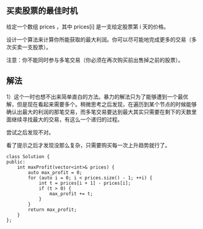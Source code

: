 ## 买卖股票的最佳时机

给定一个数组 prices ，其中 prices[i] 是一支给定股票第 i 天的价格。

设计一个算法来计算你所能获取的最大利润。你可以尽可能地完成更多的交易（多次买卖一支股票）。

注意：你不能同时参与多笔交易（你必须在再次购买前出售掉之前的股票）。


## 解法

1）这个一时也想不出来简单直白的方法。暴力的解法只为了能够遭到一个最优解，但是现在看起来需要多个。稍微思考之后发现，在遍历到某个节点的时候能够确认出最大的利润的那笔交易，而多笔交易要达到最大其实只需要在剩下的天数里面继续寻找最大的交易，有这么一个递归的过程。

尝试之后发现不对。

看了提示之后才发现没那么复杂，只需要购买每一次上升趋势就行了。

```
class Solution {
public:
    int maxProfit(vector<int>& prices) {
        auto max_profit = 0;
        for (auto i = 0; i < prices.size() - 1; ++i) {
            int t = prices[i + 1] - prices[i];
            if (t > 0) {
                max_profit += t;
            }
        }
        return max_profit;
    }
};
```
